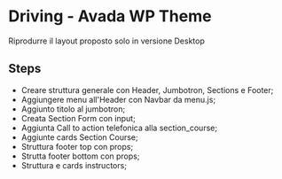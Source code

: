 # Driving - Avada WP Theme

Riprodurre il layout proposto solo in versione Desktop

## Steps
- Creare struttura generale con Header, Jumbotron, Sections e Footer;
- Aggiungere menu all'Header con Navbar da menu.js;
- Aggiunto titolo al jumbotron;
- Creata Section Form con input;
- Aggiunta Call to action telefonica alla section_course;
- Aggiunte cards Section Course;
- Struttura footer top con props;
- Strutta footer bottom con props;
- Struttura e cards instructors;